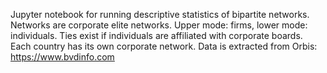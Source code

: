 Jupyter notebook for running descriptive statistics of bipartite networks.
Networks are corporate elite networks. Upper mode: firms, lower mode: individuals. Ties exist if individuals are affiliated with corporate boards.
Each country has its own corporate network.
Data is extracted from Orbis: https://www.bvdinfo.com
